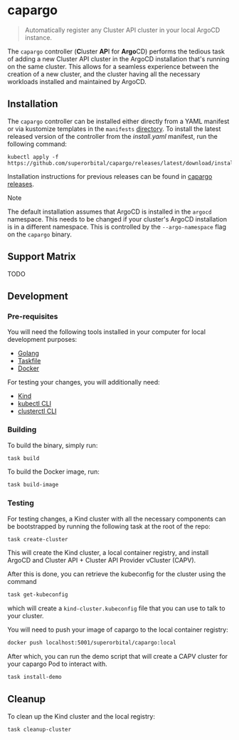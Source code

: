 # capargo

>Automatically register any Cluster API cluster in your local ArgoCD instance.

The `capargo` controller (**C**luster **AP**I for **Argo**CD) performs the
tedious task of adding a new Cluster API cluster in the ArgoCD installation
that's running on the same cluster. This allows for a seamless experience
between the creation of a new cluster, and the cluster having all the necessary
workloads installed and maintained by ArgoCD.

## Installation

The `capargo` controller can be installed either directly from a YAML manifest
or via kustomize templates in the `manifests` [directory](https://github.com/superorbital/capargo/tree/main/manifests). 
To install the latest released version of the controller from the _install.yaml_
manifest, run the following command:

```shell
kubectl apply -f https://github.com/superorbital/capargo/releases/latest/download/install.yaml
```

Installation instructions for previous releases can be found in
[capargo releases](https://github.com/superorbital/capargo/releases).

>[!NOTE]
> The default installation assumes that ArgoCD is installed in the `argocd`
namespace. This needs to be changed if your cluster's ArgoCD installation is
in a different namespace. This is controlled by the `--argo-namespace` flag on
the `capargo` binary.

## Support Matrix

TODO

## Development

### Pre-requisites

You will need the following tools installed in your computer for local development purposes:

 - [Golang](https://go.dev/doc/install)
 - [Taskfile](https://taskfile.dev/installation/)
 - [Docker](https://docs.docker.com/get-docker/)

 For testing your changes, you will additionally need:

 - [Kind](https://kind.sigs.k8s.io/)
 - [kubectl CLI](https://kubernetes.io/docs/tasks/tools/#kubectl)
 - [clusterctl CLI](https://cluster-api.sigs.k8s.io/user/quick-start.html#install-clusterctl)

### Building

To build the binary, simply run:

```sh
task build
```

To build the Docker image, run:

```sh
task build-image
```

### Testing

For testing changes, a Kind cluster with all the necessary components can be
bootstrapped by running the following task at the root of the repo:

```sh
task create-cluster
```

This will create the Kind cluster, a local container registry, and install
ArgoCD and Cluster API + Cluster API Provider vCluster (CAPV).

After this is done, you can retrieve the kubeconfig for the cluster using the command

```sh
task get-kubeconfig
```

which will create a `kind-cluster.kubeconfig` file that you can use to talk to
your cluster.

You will need to push your image of capargo to the local container registry:

```sh
docker push localhost:5001/superorbital/capargo:local
```

After which, you can run the demo script that will create a CAPV cluster for
your capargo Pod to interact with.

```sh
task install-demo
```

## Cleanup

To clean up the Kind cluster and the local registry:

```sh
task cleanup-cluster
```
